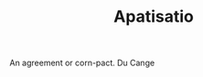 ---
title: Apatisatio
letter: A
permalink: "/definitions/apatisatio.html"
body: An agreement or corn-pact. Du Cange
published_at: '2018-07-07'
source: Black's Law Dictionary
layout: post
---